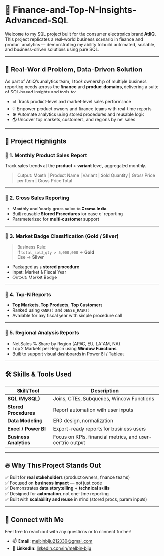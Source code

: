 # 🚀 Finance-and-Top-N-Insights-Advanced-SQL

Welcome to my SQL project built for the consumer electronics brand **AtliQ**. This project replicates a real-world business scenario in finance and product analytics — demonstrating my ability to build automated, scalable, and business-driven solutions using pure SQL.

---

## 🧩 Real-World Problem, Data-Driven Solution

As part of AtliQ’s analytics team, I took ownership of multiple business reporting needs across the **finance** and **product domains**, delivering a suite of SQL-based insights and tools to:

- 📊 Track product-level and market-level sales performance
- 💡 Empower product owners and finance teams with real-time reports
- ⚙️ Automate analytics using stored procedures and reusable logic
- 🌎 Uncover top markets, customers, and regions by net sales

---

## 📌 Project Highlights

### 🔹 1. Monthly Product Sales Report
Track sales trends at the **product + variant** level, aggregated monthly.
> Output: Month | Product Name | Variant | Sold Quantity | Gross Price per Item | Gross Price Total

---

### 🔹 2. Gross Sales Reporting
- Monthly and Yearly gross sales to **Croma India**
- Built reusable **Stored Procedures** for ease of reporting
- Parameterized for **multi-customer** support

---

### 🔹 3. Market Badge Classification (Gold / Silver)
> Business Rule:  
If `total_sold_qty > 5,000,000` → **Gold**  
Else → **Silver**

- Packaged as a **stored procedure**
- Input: Market & Fiscal Year
- Output: Market Badge

---

### 🔹 4. Top-N Reports
- **Top Markets**, **Top Products**, **Top Customers**
- Ranked using `RANK()` and `DENSE_RANK()`
- Available for any fiscal year with simple procedure call

---

### 🔹 5. Regional Analysis Reports
- Net Sales % Share by Region (APAC, EU, LATAM, NA)
- Top 2 Markets per Region using **Window Functions**
- Built to support visual dashboards in Power BI / Tableau

---

## 🛠️ Skills & Tools Used

| Skill/Tool             | Description |
|------------------------|-------------|
| **SQL (MySQL)**        | Joins, CTEs, Subqueries, Window Functions |
| **Stored Procedures**  | Report automation with user inputs |
| **Data Modeling**      | ERD design, normalization |
| **Excel / Power BI**   | Export-ready reports for business users |
| **Business Analytics** | Focus on KPIs, financial metrics, and user-centric output |

---

## 🔥 Why This Project Stands Out

✅ Built for **real stakeholders** (product owners, finance teams)  
✅ Focused on **business impact** — not just code  
✅ Demonstrates **data storytelling** + **technical skills**  
✅ Designed for **automation**, not one-time reporting  
✅ Built with **scalability and reuse** in mind (stored procs, param inputs)

---

## 💬 Connect with Me
Feel free to reach out with any questions or to connect further!

- 📫 **Email**: [melbinbiju212330@gmail.com](mailto:melbinbiju212330@gmail.com)  
- 🔗 **LinkedIn**: [linkedin.com/in/melbin-biju](https://www.linkedin.com/in/melbin-biju/)


